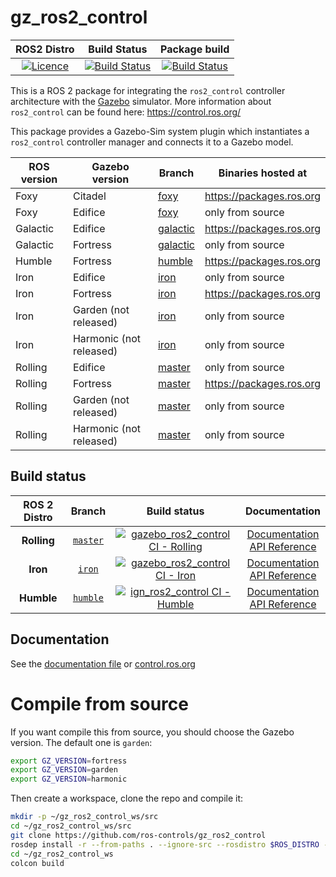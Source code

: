 # gz_ros2_control

ROS2 Distro | Build Status | Package build |
:---------: | :----: | :----------: |
[![Licence](https://img.shields.io/badge/License-Apache%202.0-blue.svg)](https://opensource.org/licenses/Apache-2.0) |  [![Build Status](https://build.ros2.org/buildStatus/icon?job=Rdev__gz_ros2_control__ubuntu_jammy_amd64)](https://build.ros2.org/job/Rdev__gz_ros2_control__ubuntu_jammy_amd64/) |  [![Build Status](https://build.ros2.org/buildStatus/icon?job=Rbin_uJ64__gz_ros2_control__ubuntu_jammy_amd64__binary)](https://build.ros2.org/job/Rbin_uJ64__gz_ros2_control__ubuntu_jammy_amd64__binary/) |

This is a ROS 2 package for integrating the `ros2_control` controller architecture with the [Gazebo](http://gazebosim.org/) simulator.
More information about `ros2_control` can be found here: https://control.ros.org/

This package provides a Gazebo-Sim system plugin which instantiates a `ros2_control` controller manager and connects it to a Gazebo model.

ROS version | Gazebo version | Branch | Binaries hosted at
-- | -- | -- | --
Foxy | Citadel | [foxy](https://github.com/ros-controls/gz_ros2_control/tree/foxy) | https://packages.ros.org
Foxy | Edifice | [foxy](https://github.com/ros-controls/gz_ros2_control/tree/foxy) | only from source
Galactic | Edifice | [galactic](https://github.com/ros-controls/gz_ros2_control/tree/galactic) | https://packages.ros.org
Galactic | Fortress | [galactic](https://github.com/ros-controls/gz_ros2_control/tree/galactic) | only from source
Humble | Fortress | [humble](https://github.com/ros-controls/gz_ros2_control/tree/humble) | https://packages.ros.org
Iron | Edifice | [iron](https://github.com/ros-controls/gz_ros2_control/tree/iron) | only from source
Iron | Fortress | [iron](https://github.com/ros-controls/gz_ros2_control/tree/iron) | https://packages.ros.org
Iron | Garden (not released) | [iron](https://github.com/ros-controls/gz_ros2_control/tree/iron) | only from source
Iron | Harmonic (not released) | [iron](https://github.com/ros-controls/gz_ros2_control/tree/iron) | only from source
Rolling | Edifice | [master](https://github.com/ros-controls/gz_ros2_control/tree/master) | only from source
Rolling | Fortress | [master](https://github.com/ros-controls/gz_ros2_control/tree/master) | https://packages.ros.org
Rolling | Garden (not released) | [master](https://github.com/ros-controls/gz_ros2_control/tree/master) | only from source
Rolling | Harmonic (not released) | [master](https://github.com/ros-controls/gz_ros2_control/tree/master) | only from source

## Build status

ROS 2 Distro | Branch | Build status | Documentation
:----------: | :----: | :----------: | :-----------:
**Rolling** | [`master`](https://github.com/ros-controls/gz_ros2_control/tree/master) | [![gazebo_ros2_control CI - Rolling](https://github.com/ros-controls/gz_ros2_control/actions/workflows/ci-rolling.yaml/badge.svg?branch=master)](https://github.com/ros-controls/gz_ros2_control/actions/workflows/ci-rolling.yaml) | [Documentation](https://control.ros.org/master/index.html) <br /> [API Reference](https://control.ros.org/master/doc/api/index.html)
**Iron** | [`iron`](https://github.com/ros-controls/gz_ros2_control/tree/iron) | [![gazebo_ros2_control CI - Iron](https://github.com/ros-controls/gz_ros2_control/actions/workflows/ci-iron.yaml/badge.svg?branch=iron)](https://github.com/ros-controls/gz_ros2_control/actions/workflows/ci-iron.yaml) | [Documentation](https://control.ros.org/iron/index.html) <br /> [API Reference](https://control.ros.org/iron/doc/api/index.html)
**Humble** | [`humble`](https://github.com/ros-controls/gz_ros2_control/tree/humble) | [![ign_ros2_control CI - Humble](https://github.com/ros-controls/gz_ros2_control/actions/workflows/ci-humble.yaml/badge.svg?branch=humble)](https://github.com/ros-controls/gz_ros2_control/actions/workflows/ci-humble.yaml) | [Documentation](https://control.ros.org/humble/index.html) <br /> [API Reference](https://control.ros.org/humble/doc/api/index.html)
## Documentation
See the [documentation file](doc/index.rst) or [control.ros.org](https://control.ros.org/master/doc/simulators/gz_ros2_control/doc/index.html)

# Compile from source

If you want compile this from source, you should choose the Gazebo version. The default one is `garden`:

```bash
export GZ_VERSION=fortress
export GZ_VERSION=garden
export GZ_VERSION=harmonic
```

Then create a workspace, clone the repo and compile it:

```bash
mkdir -p ~/gz_ros2_control_ws/src
cd ~/gz_ros2_control_ws/src
git clone https://github.com/ros-controls/gz_ros2_control
rosdep install -r --from-paths . --ignore-src --rosdistro $ROS_DISTRO -y
cd ~/gz_ros2_control_ws
colcon build
```
